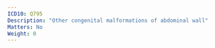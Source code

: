 ```yaml
---
ICD10: Q795
Description: "Other congenital malformations of abdominal wall"
Matters: No
Weight: 0
---
```


